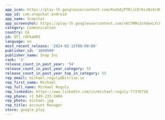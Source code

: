 ```yaml
---
app_icon: https://play-lh.googleusercontent.com/KxeSAjPTKliCErbivNiXrd6cTwfbqUJcbSRPe_IBVK_YmwckfMRS1VIHz-5cgT09yMo
app_id: com.snapchat.android
app_name: Snapchat
app_screenshot: https://play-lh.googleusercontent.com/xKCYMMuIshGmxLVckXnGYsdorvBxF0oI58Yt82Vkj_cn3Dby52gdrt4Lmr7BTYiVww
category: Communication
country: CA
id: OTj_rOFkaHOI
language: en
most_recent_release: '2024-02-15T00:00:00'
publisher_id: '1049569'
publisher_name: Snap Inc
rank: '3'
release_count_in_past_year: '54'
release_count_in_past_year_category: 55
release_count_in_past_year_top_in_category: 55
rep_email: michael.roguly@bitrise.io
rep_first_name: Michael
rep_full_name: Michael Roguly
rep_linkedin: https://www.linkedin.com/in/michael-roguly-77376710
rep_phone: +1 949-233-3404
rep_photo: michael.jpg
rep_title: Account Manager
store: google_play
---
```

